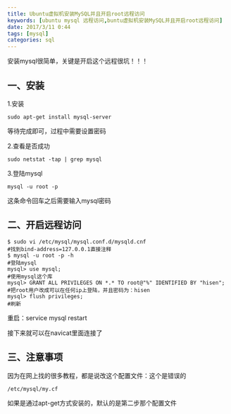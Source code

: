 ```yaml
---
title: Ubuntu虚拟机安装MySQL并且开启root远程访问
keywords: [ubuntu mysql 远程访问,buntu虚拟机安装MySQL并且开启root远程访问]
date: 2017/3/11 0:44
tags: [mysql]
categories: sql
---
```

安装mysql很简单，关键是开启这个远程很坑！！！

一、安装
---

1.安装
```
sudo apt-get install mysql-server
```
等待完成即可，过程中需要设置密码

2.查看是否成功
```
sudo netstat -tap | grep mysql
```
3.登陆mysql
```
mysql -u root -p
```
这条命令回车之后需要输入mysql密码

二、开启远程访问
---
```
$ sudo vi /etc/mysql/mysql.conf.d/mysqld.cnf
#找到bind-address=127.0.0.1直接注释
$ mysql -u root -p -h
#登陆mysql
mysql> use mysql;
#使用mysql这个库
mysql> GRANT ALL PRIVILEGES ON *.* TO root@"%" IDENTIFIED BY "hisen";
#把root用户改成可以在任何ip上登陆，并且密码为：hisen
mysql> flush privileges;
#刷新
```
重启：service mysql restart

接下来就可以在navicat里面连接了

三、注意事项
---
因为在网上找的很多教程，都是说改这个配置文件：这个是错误的
```
/etc/mysql/my.cf
```
如果是通过apt-get方式安装的，默认的是第二步那个配置文件